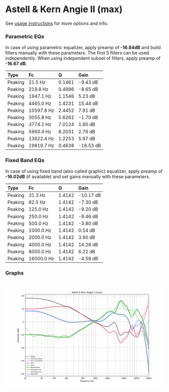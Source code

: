 # Astell & Kern Angie II (max)
See [usage instructions](https://github.com/jaakkopasanen/AutoEq#usage) for more options and info.

### Parametric EQs
In case of using parametric equalizer, apply preamp of **-16.84dB** and build filters manually
with these parameters. The first 5 filters can be used independently.
When using independent subset of filters, apply preamp of **-16.67 dB**.

| Type    | Fc         |      Q | Gain      |
|:--------|:-----------|:-------|:----------|
| Peaking | 21.5 Hz    | 0.1461 | -9.43 dB  |
| Peaking | 219.8 Hz   | 0.4996 | -8.65 dB  |
| Peaking | 1947.1 Hz  | 1.1546 | 5.23 dB   |
| Peaking | 4465.0 Hz  | 1.4231 | 15.44 dB  |
| Peaking | 10597.8 Hz | 2.4452 | 7.91 dB   |
| Peaking | 3055.8 Hz  | 5.6262 | -1.70 dB  |
| Peaking | 3774.1 Hz  | 7.0124 | 1.90 dB   |
| Peaking | 5960.4 Hz  | 8.2031 | 2.76 dB   |
| Peaking | 13622.4 Hz | 1.2253 | 5.97 dB   |
| Peaking | 19819.7 Hz | 0.4638 | -16.53 dB |

### Fixed Band EQs
In case of using fixed band (also called graphic) equalizer, apply preamp of **-16.02dB**
(if available) and set gains manually with these parameters.

| Type    | Fc         |      Q | Gain      |
|:--------|:-----------|:-------|:----------|
| Peaking | 31.3 Hz    | 1.4142 | -10.17 dB |
| Peaking | 62.5 Hz    | 1.4142 | -7.30 dB  |
| Peaking | 125.0 Hz   | 1.4142 | -9.20 dB  |
| Peaking | 250.0 Hz   | 1.4142 | -9.46 dB  |
| Peaking | 500.0 Hz   | 1.4142 | -3.80 dB  |
| Peaking | 1000.0 Hz  | 1.4142 | 0.54 dB   |
| Peaking | 2000.0 Hz  | 1.4142 | 3.90 dB   |
| Peaking | 4000.0 Hz  | 1.4142 | 14.28 dB  |
| Peaking | 8000.0 Hz  | 1.4142 | 6.22 dB   |
| Peaking | 16000.0 Hz | 1.4142 | -4.58 dB  |

### Graphs
![](./Astell%20&%20Kern%20Angie%20II%20(max).png)